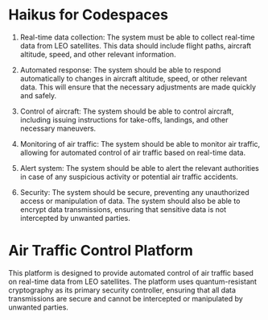 
# Haikus for Codespaces

1. Real-time data collection: The system must be able to collect real-time data from LEO satellites. This data should include flight paths, aircraft altitude, speed, and other relevant information.

2. Automated response: The system should be able to respond automatically to changes in aircraft altitude, speed, or other relevant data. This will ensure that the necessary adjustments are made quickly and safely.

3. Control of aircraft: The system should be able to control aircraft, including issuing instructions for take-offs, landings, and other necessary maneuvers.

4. Monitoring of air traffic: The system should be able to monitor air traffic, allowing for automated control of air traffic based on real-time data.

5. Alert system: The system should be able to alert the relevant authorities in case of any suspicious activity or potential air traffic accidents.

6. Security: The system should be secure, preventing any unauthorized access or manipulation of data. The system should also be able to encrypt data transmissions, ensuring that sensitive data is not intercepted by unwanted parties.

# Air Traffic Control Platform

This platform is designed to provide automated control of air traffic based on real-time data from LEO satellites. The platform uses quantum-resistant cryptography as its primary security controller, ensuring that all data transmissions are secure and cannot be intercepted or manipulated by unwanted parties.

